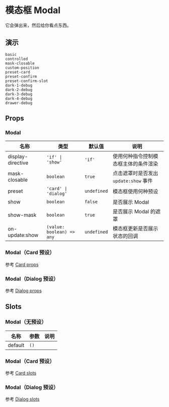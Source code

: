 # 模态框 Modal

它会弹出来，然后给你看点东西。

## 演示

```demo
basic
controlled
mask-closable
custom-position
preset-card
preset-confirm
preset-confirm-slot
dark-1-debug
dark-2-debug
dark-3-debug
dark-4-debug
drawer-debug
```

## Props

### Modal

| 名称 | 类型 | 默认值 | 说明 |
| --- | --- | --- | --- |
| display-directive | `'if' \| 'show'` | `'if'` | 使用何种指令控制模态框主体的条件渲染 |
| mask-closable | `boolean` | `true` | 点击遮罩时是否发出 `update:show` 事件 |
| preset | `'card' \| 'dialog'` | `undefined` | 模态框使用何种预设 |
| show | `boolean` | `false` | 是否展示 Modal |
| show-mask | `boolean` | `true` | 是否展示 Modal 的遮罩 |
| on-update:show | `(value: boolean) => any` | `undefined` | 模态框更新是否展示状态的回调 |

### Modal（Card 预设）

参考 [Card props](n-card#Props)

### Modal（Dialog 预设）

参考 [Dialog props](n-dialog#Props)

## Slots

### Modal（无预设）

| 名称    | 参数 | 说明 |
| ------- | ---- | ---- |
| default | `()` |      |

### Modal（Card 预设）

参考 [Card slots](n-card#Slots)

### Modal（Dialog 预设）

参考 [Dialog slots](n-dialog#Slots)
